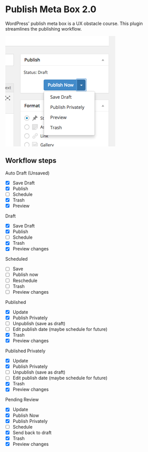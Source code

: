 Publish Meta Box 2.0
=

WordPress' publish meta box is a UX obstacle course. This plugin streamlines the publishing workflow.

![Screenshot](screenshot.png)

## Workflow steps

Auto Draft (Unsaved)

- [x] Save Draft
- [x] Publish
- [ ] Schedule
- [x] Trash
- [x] Preview

Draft
- [x] Save Draft
- [x] Publish
- [ ] Schedule
- [x] Trash
- [x] Preview changes

Scheduled
- [ ] Save
- [ ] Publish now
- [ ] Reschedule
- [ ] Trash
- [ ] Preview changes

Published
- [x] Update
- [x] Publish Privately
- [ ] Unpublish (save as draft)
- [ ] Edit publish date (maybe schedule for future)
- [x] Trash
- [x] Preview changes

Published Privately
- [x] Update
- [x] Publish Privately
- [ ] Unpublish (save as draft)
- [ ] Edit publish date (maybe schedule for future)
- [x] Trash
- [x] Preview changes

Pending Review
- [x] Update
- [x] Publish Now
- [x] Publish Privately
- [ ] Schedule
- [x] Send back to draft
- [x] Trash
- [x] Preview changes